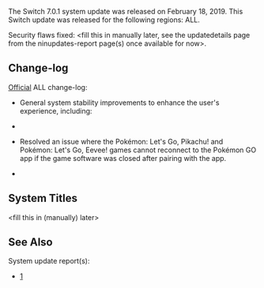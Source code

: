 The Switch 7.0.1 system update was released on February 18, 2019. This
Switch update was released for the following regions: ALL.

Security flaws fixed: \<fill this in manually later, see the
updatedetails page from the ninupdates-report page(s) once available for
now\>.

## Change-log

[Official](https://en-americas-support.nintendo.com/app/answers/detail/a_id/22525/p/897)
ALL change-log:

  - General system stability improvements to enhance the user's
    experience, including:

  - 
  - Resolved an issue where the Pokémon: Let's Go, Pikachu\! and
    Pokémon: Let's Go, Eevee\! games cannot reconnect to the Pokémon GO
    app if the game software was closed after pairing with the app.

  - 
## System Titles

\<fill this in (manually) later\>

## See Also

System update
    report(s):

  - [1](https://yls8.mtheall.com/ninupdates/reports.php?date=02-18-19_07-05-10&sys=hac)
